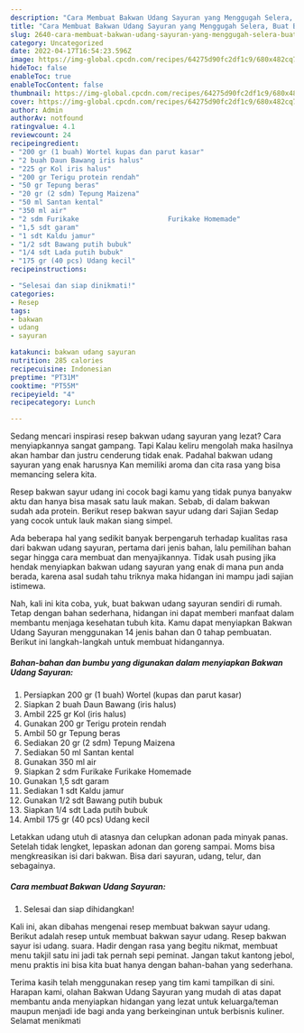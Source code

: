 ```yaml
---
description: "Cara Membuat Bakwan Udang Sayuran yang Menggugah Selera, Buat Buka Puasa Bisa Manjain Lidah"
title: "Cara Membuat Bakwan Udang Sayuran yang Menggugah Selera, Buat Buka Puasa Bisa Manjain Lidah"
slug: 2640-cara-membuat-bakwan-udang-sayuran-yang-menggugah-selera-buat-buka-puasa-bisa-manjain-lidah
category: Uncategorized
date: 2022-04-17T16:54:23.596Z
image: https://img-global.cpcdn.com/recipes/64275d90fc2df1c9/680x482cq70/bakwan-udang-sayuran-foto-resep-utama.jpg
hideToc: false
enableToc: true
enableTocContent: false
thumbnail: https://img-global.cpcdn.com/recipes/64275d90fc2df1c9/680x482cq70/bakwan-udang-sayuran-foto-resep-utama.jpg
cover: https://img-global.cpcdn.com/recipes/64275d90fc2df1c9/680x482cq70/bakwan-udang-sayuran-foto-resep-utama.jpg
author: Admin
authorAv: notfound
ratingvalue: 4.1
reviewcount: 24
recipeingredient:
- "200 gr (1 buah) Wortel kupas dan parut kasar"
- "2 buah Daun Bawang iris halus"
- "225 gr Kol iris halus"
- "200 gr Terigu protein rendah"
- "50 gr Tepung beras"
- "20 gr (2 sdm) Tepung Maizena"
- "50 ml Santan kental"
- "350 ml air"
- "2 sdm Furikake                      Furikake Homemade"
- "1,5 sdt garam"
- "1 sdt Kaldu jamur"
- "1/2 sdt Bawang putih bubuk"
- "1/4 sdt Lada putih bubuk"
- "175 gr (40 pcs) Udang kecil"
recipeinstructions:

- "Selesai dan siap dinikmati!"
categories:
- Resep
tags:
- bakwan
- udang
- sayuran

katakunci: bakwan udang sayuran 
nutrition: 285 calories
recipecuisine: Indonesian
preptime: "PT31M"
cooktime: "PT55M"
recipeyield: "4"
recipecategory: Lunch

---
```



Sedang mencari inspirasi resep bakwan udang sayuran yang lezat? Cara menyiapkannya sangat gampang. Tapi Kalau keliru mengolah maka hasilnya akan hambar dan justru cenderung tidak enak. Padahal bakwan udang sayuran yang enak harusnya Kan memiliki aroma dan cita rasa yang bisa memancing selera kita.


Resep bakwan sayur udang ini cocok bagi kamu yang tidak punya banyakw aktu dan hanya bisa masak satu lauk makan. Sebab, di dalam bakwan sudah ada protein. Berikut resep bakwan sayur udang dari Sajian Sedap yang cocok untuk lauk makan siang simpel.

Ada beberapa hal yang sedikit banyak berpengaruh terhadap kualitas rasa dari bakwan udang sayuran, pertama dari jenis bahan, lalu pemilihan bahan segar hingga cara membuat dan menyajikannya. Tidak usah pusing jika hendak menyiapkan bakwan udang sayuran yang enak di mana pun anda berada, karena asal sudah tahu triknya maka hidangan ini mampu jadi sajian istimewa.


Nah, kali ini kita coba, yuk, buat bakwan udang sayuran sendiri di rumah. Tetap dengan bahan sederhana, hidangan ini dapat memberi manfaat dalam membantu menjaga kesehatan tubuh kita. Kamu dapat menyiapkan Bakwan Udang Sayuran menggunakan 14 jenis bahan dan 0 tahap pembuatan. Berikut ini langkah-langkah untuk membuat hidangannya.

<!--inarticleads1-->

##### Bahan-bahan dan bumbu yang digunakan dalam menyiapkan Bakwan Udang Sayuran:

1. Persiapkan 200 gr (1 buah) Wortel (kupas dan parut kasar)
1. Siapkan 2 buah Daun Bawang (iris halus)
1. Ambil 225 gr Kol (iris halus)
1. Gunakan 200 gr Terigu protein rendah
1. Ambil 50 gr Tepung beras
1. Sediakan 20 gr (2 sdm) Tepung Maizena
1. Sediakan 50 ml Santan kental
1. Gunakan 350 ml air
1. Siapkan 2 sdm Furikake                      Furikake Homemade
1. Gunakan 1,5 sdt garam
1. Sediakan 1 sdt Kaldu jamur
1. Gunakan 1/2 sdt Bawang putih bubuk
1. Siapkan 1/4 sdt Lada putih bubuk
1. Ambil 175 gr (40 pcs) Udang kecil


Letakkan udang utuh di atasnya dan celupkan adonan pada minyak panas. Setelah tidak lengket, lepaskan adonan dan goreng sampai. Moms bisa mengkreasikan isi dari bakwan. Bisa dari sayuran, udang, telur, dan sebagainya. 

<!--inarticleads2-->

##### Cara membuat Bakwan Udang Sayuran:


1. Selesai dan siap dihidangkan!

Kali ini, akan dibahas mengenai resep membuat bakwan sayur udang. Berikut adalah resep untuk membuat bakwan sayur udang. Resep bakwan sayur isi udang. suara. Hadir dengan rasa yang begitu nikmat, membuat menu takjil satu ini jadi tak pernah sepi peminat. Jangan takut kantong jebol, menu praktis ini bisa kita buat hanya dengan bahan-bahan yang sederhana. 

Terima kasih telah menggunakan resep yang tim kami tampilkan di sini. Harapan kami, olahan Bakwan Udang Sayuran yang mudah di atas dapat membantu anda menyiapkan hidangan yang lezat untuk keluarga/teman maupun menjadi ide bagi anda yang berkeinginan untuk berbisnis kuliner. Selamat menikmati

